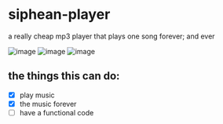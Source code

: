 # siphean-player
a really cheap mp3 player that plays one song forever; and ever

![image](https://github.com/user-attachments/assets/f4084da7-e156-4c98-bc21-64b4862b8af6)
![image](https://github.com/user-attachments/assets/793cd7a0-16f7-41f3-84e3-575709d48e2e)
![image](https://github.com/user-attachments/assets/4e14348d-3209-43bd-a670-7eaca68fda5b)
 ## the things this can do:
- [x] play music
- [x] the music forever
- [ ] have a functional code
